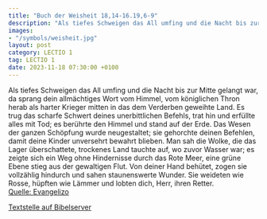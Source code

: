 ```yaml
---
title: "Buch der Weisheit 18,14-16.19,6-9"
description: "Als tiefes Schweigen das All umfing und die Nacht bis zur Mitte gelangt war, da sprang dein allmächtiges Wort vom Himmel, vom königlichen Thron herab als harter Krieger mitten in das dem Verderben geweihte Land. Es trug das scharfe Schwert deines unerbittlichen Befehls, trat hin ...."
images:
- "/symbols/weisheit.jpg"
layout: post
category: LECTIO 1
tag: LECTIO 1
date: 2023-11-18 07:30:00 +0100
---
```

Als tiefes Schweigen das All umfing und die Nacht bis zur Mitte gelangt war,
da sprang dein allmächtiges Wort vom Himmel, vom königlichen Thron herab als harter Krieger mitten in das dem Verderben geweihte Land.
Es trug das scharfe Schwert deines unerbittlichen Befehls, trat hin und erfüllte alles mit Tod; es berührte den Himmel und stand auf der Erde.<!--more-->
Das Wesen der ganzen Schöpfung wurde neugestaltet; sie gehorchte deinen Befehlen, damit deine Kinder unversehrt bewahrt blieben.
Man sah die Wolke, die das Lager überschattete, trockenes Land tauchte auf, wo zuvor Wasser war; es zeigte sich ein Weg ohne Hindernisse durch das Rote Meer, eine grüne Ebene stieg aus der gewaltigen Flut.
Von deiner Hand behütet, zogen sie vollzählig hindurch und sahen staunenswerte Wunder.
Sie weideten wie Rosse, hüpften wie Lämmer und lobten dich, Herr, ihren Retter.<br>
[Quelle: Evangelizo](https://evangeliumtagfuertag.org/DE/gospel)

[Textstelle auf Bibelserver](https://www.bibleserver.com/EU/Weisheit18,14-16.19,6-9)
